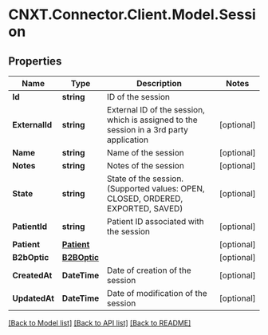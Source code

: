 
# CNXT.Connector.Client.Model.Session

## Properties

Name | Type | Description | Notes
------------ | ------------- | ------------- | -------------
**Id** | **string** | ID of the session | 
**ExternalId** | **string** | External ID of the session, which is assigned to the session in a 3rd party application | [optional] 
**Name** | **string** | Name of the session | [optional] 
**Notes** | **string** | Notes of the session | [optional] 
**State** | **string** | State of the session. (Supported values: OPEN, CLOSED, ORDERED, EXPORTED, SAVED) | [optional] 
**PatientId** | **string** | Patient ID associated with the session | [optional] 
**Patient** | [**Patient**](Patient.md) |  | [optional] 
**B2bOptic** | [**B2BOptic**](B2BOptic.md) |  | [optional] 
**CreatedAt** | **DateTime** | Date of creation of the session | [optional] 
**UpdatedAt** | **DateTime** | Date of modification of the session | [optional] 

[[Back to Model list]](../README.md#documentation-for-models)
[[Back to API list]](../README.md#documentation-for-api-endpoints)
[[Back to README]](../README.md)

